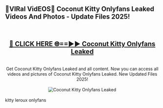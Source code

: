 <h2>🔴VIRal VidEOS🔴 Coconut Kitty Onlyfans Leaked Videos And Photos - Update Files 2025!</h2>
<br>
<div align="center">
<h2><a href="https://virallinks.top/odZfE0" rel="nofollow">🔴 CLICK HERE 🌐==►► Coconut Kitty Onlyfans Leaked</a></h2>
<br>
Get Coconut Kitty Onlyfans Leaked and all content. Now you can access all videos and pictures of Coconut Kitty Onlyfans Leaked. New Updated Files 2025!
<br>
<br>
<a href="https://virallinks.top/odZfE0" rel="nofollow" data-target="animated-image.originalLink"><img src="https://i.imgur.com/dJHk4Zq.gif)" alt="Coconut Kitty Onlyfans Leaked" style="max-width: 100%; display: inline-block;" data-target="animated-image.originalImage"></a>
</div>
<br>
kitty leroux onlyfans